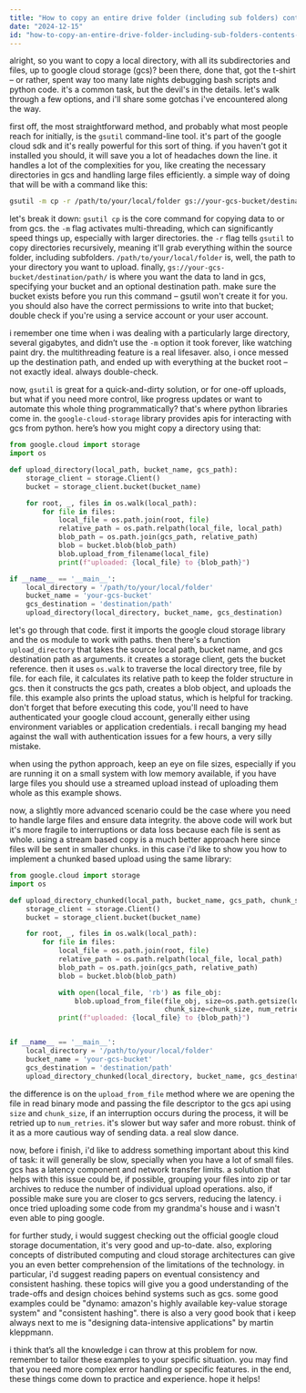 ```yaml
---
title: "How to copy an entire drive folder (including sub folders) contents to gcs?"
date: "2024-12-15"
id: "how-to-copy-an-entire-drive-folder-including-sub-folders-contents-to-gcs"
---
```


alright, so you want to copy a local directory, with all its subdirectories and files, up to google cloud storage (gcs)? been there, done that, got the t-shirt – or rather, spent way too many late nights debugging bash scripts and python code. it's a common task, but the devil's in the details. let's walk through a few options, and i'll share some gotchas i've encountered along the way.

first off, the most straightforward method, and probably what most people reach for initially, is the `gsutil` command-line tool. it's part of the google cloud sdk and it's really powerful for this sort of thing. if you haven't got it installed you should, it will save you a lot of headaches down the line. it handles a lot of the complexities for you, like creating the necessary directories in gcs and handling large files efficiently. a simple way of doing that will be with a command like this:

```bash
gsutil -m cp -r /path/to/your/local/folder gs://your-gcs-bucket/destination/path/
```

let's break it down: `gsutil cp` is the core command for copying data to or from gcs. the `-m` flag activates multi-threading, which can significantly speed things up, especially with larger directories. the `-r` flag tells `gsutil` to copy directories recursively, meaning it'll grab everything within the source folder, including subfolders. `/path/to/your/local/folder` is, well, the path to your directory you want to upload. finally, `gs://your-gcs-bucket/destination/path/` is where you want the data to land in gcs, specifying your bucket and an optional destination path. make sure the bucket exists before you run this command – gsutil won't create it for you. you should also have the correct permissions to write into that bucket; double check if you're using a service account or your user account.

i remember one time when i was dealing with a particularly large directory, several gigabytes, and didn’t use the `-m` option it took forever, like watching paint dry. the multithreading feature is a real lifesaver. also, i once messed up the destination path, and ended up with everything at the bucket root – not exactly ideal. always double-check.

now, `gsutil` is great for a quick-and-dirty solution, or for one-off uploads, but what if you need more control, like progress updates or want to automate this whole thing programmatically? that's where python libraries come in. the `google-cloud-storage` library provides apis for interacting with gcs from python. here’s how you might copy a directory using that:

```python
from google.cloud import storage
import os

def upload_directory(local_path, bucket_name, gcs_path):
    storage_client = storage.Client()
    bucket = storage_client.bucket(bucket_name)

    for root, _, files in os.walk(local_path):
        for file in files:
            local_file = os.path.join(root, file)
            relative_path = os.path.relpath(local_file, local_path)
            blob_path = os.path.join(gcs_path, relative_path)
            blob = bucket.blob(blob_path)
            blob.upload_from_filename(local_file)
            print(f"uploaded: {local_file} to {blob_path}")

if __name__ == '__main__':
    local_directory = '/path/to/your/local/folder'
    bucket_name = 'your-gcs-bucket'
    gcs_destination = 'destination/path'
    upload_directory(local_directory, bucket_name, gcs_destination)
```

let's go through that code. first it imports the google cloud storage library and the os module to work with paths. then there's a function `upload_directory` that takes the source local path, bucket name, and gcs destination path as arguments. it creates a storage client, gets the bucket reference. then it uses `os.walk` to traverse the local directory tree, file by file. for each file, it calculates its relative path to keep the folder structure in gcs. then it constructs the gcs path, creates a blob object, and uploads the file. this example also prints the upload status, which is helpful for tracking. don't forget that before executing this code, you'll need to have authenticated your google cloud account, generally either using environment variables or application credentials. i recall banging my head against the wall with authentication issues for a few hours, a very silly mistake.

when using the python approach, keep an eye on file sizes, especially if you are running it on a small system with low memory available, if you have large files you should use a streamed upload instead of uploading them whole as this example shows.

now, a slightly more advanced scenario could be the case where you need to handle large files and ensure data integrity. the above code will work but it's more fragile to interruptions or data loss because each file is sent as whole. using a stream based copy is a much better approach here since files will be sent in smaller chunks. in this case i'd like to show you how to implement a chunked based upload using the same library:

```python
from google.cloud import storage
import os

def upload_directory_chunked(local_path, bucket_name, gcs_path, chunk_size=1024 * 1024):
    storage_client = storage.Client()
    bucket = storage_client.bucket(bucket_name)

    for root, _, files in os.walk(local_path):
        for file in files:
            local_file = os.path.join(root, file)
            relative_path = os.path.relpath(local_file, local_path)
            blob_path = os.path.join(gcs_path, relative_path)
            blob = bucket.blob(blob_path)

            with open(local_file, 'rb') as file_obj:
                blob.upload_from_file(file_obj, size=os.path.getsize(local_file),
                                      chunk_size=chunk_size, num_retries=3)
            print(f"uploaded: {local_file} to {blob_path}")


if __name__ == '__main__':
    local_directory = '/path/to/your/local/folder'
    bucket_name = 'your-gcs-bucket'
    gcs_destination = 'destination/path'
    upload_directory_chunked(local_directory, bucket_name, gcs_destination)
```

the difference is on the `upload_from_file` method where we are opening the file in read binary mode and passing the file descriptor to the gcs api using `size` and `chunk_size`, if an interruption occurs during the process, it will be retried up to `num_retries`. it's slower but way safer and more robust. think of it as a more cautious way of sending data. a real slow dance.

now, before i finish, i'd like to address something important about this kind of task: it will generally be slow, specially when you have a lot of small files. gcs has a latency component and network transfer limits. a solution that helps with this issue could be, if possible, grouping your files into zip or tar archives to reduce the number of individual upload operations. also, if possible make sure you are closer to gcs servers, reducing the latency. i once tried uploading some code from my grandma's house and i wasn't even able to ping google.

for further study, i would suggest checking out the official google cloud storage documentation, it's very good and up-to-date. also, exploring concepts of distributed computing and cloud storage architectures can give you an even better comprehension of the limitations of the technology. in particular, i'd suggest reading papers on eventual consistency and consistent hashing. these topics will give you a good understanding of the trade-offs and design choices behind systems such as gcs. some good examples could be "dynamo: amazon's highly available key-value storage system" and "consistent hashing". there is also a very good book that i keep always next to me is "designing data-intensive applications" by martin kleppmann.

i think that’s all the knowledge i can throw at this problem for now. remember to tailor these examples to your specific situation. you may find that you need more complex error handling or specific features. in the end, these things come down to practice and experience. hope it helps!
